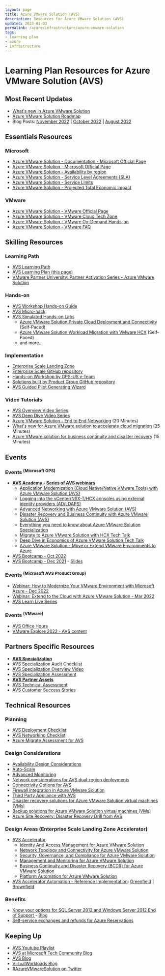 ```yaml
---
layout: page
title: Azure VMware Solution (AVS)
description: Resources for Azure VMware Solution (AVS)
updated: 2023-01-03
permalink: /azure/infrastructure/azure-vmware-solution
tags: 
- learning plan
- azure
- infrastructure
---
```


# Learning Plan Resources for Azure VMware Solution (AVS)

## Most Recent Updates
* [What's new in Azure VMware Solution](https://learn.microsoft.com/en-us/azure/azure-vmware/azure-vmware-solution-platform-updates)
* [Azure VMware Solution Roadmap](https://aka.ms/avsroadmap)
* Blog Posts: [November 2022](https://azure.microsoft.com/en-us/blog/announcing-more-azure-vmware-solution-enhancements/)
 | [October 2022](https://techcommunity.microsoft.com/t5/azure-migration-and/what-s-new-in-azure-vmware-solution-october-2022/ba-p/3645077)
 | [August 2022](https://azure.microsoft.com/en-us/blog/announcing-new-enhancements-for-azure-vmware-solution/)

## Essentials Resources

### Microsoft
* [Azure VMware Solution - Documentation - Microsoft Official Page](https://learn.microsoft.com/en-us/azure/azure-vmware/)
* [Azure VMware Solution - Microsoft Official Page](https://azure.microsoft.com/en-us/services/azure-vmware/)
* [Azure VMware Solution - Availability by region](https://azure.microsoft.com/en-us/global-infrastructure/services/?products=azure-vmware&regions=all)
* [Azure VMware Solution - Service Level Agreements (SLA)](https://azure.microsoft.com/en-us/support/legal/sla/azure-vmware/v1_1/)
* [Azure VMware Solution - Service Limits](https://learn.microsoft.com/en-us/azure/azure-resource-manager/management/azure-subscription-service-limits#azure-vmware-solution-limits)
* [Azure VMware Solution - Projected Total Economic Impact](https://aka.ms/AVSTEIReport)

### VMware
* [Azure VMware Solution - VMware Official Page](https://cloud.vmware.com/azure-vmware-solution)
* [Azure VMware Solution - VMware Cloud Tech Zone](https://vmc.techzone.vmware.com/azure-vmware-solution)
* [Azure VMware Solution - VMware On-Demand Hands-on](https://aka.ms/AVSHOL)
* [Azure VMware Solution - VMware FAQ](https://www.vmware.com/content/dam/digitalmarketing/vmware/en/pdf/partners/vmw-faq-temp.pdf)

## Skilling Resources
### Learning Path
* [AVS Learning Path](https://aka.ms/avslearn)
* [AVS Learning Plan (this page)](https://aka.ms/AVSLearningPlan)
* [VMware Partner University: Partner Activation Series - Azure VMware Solution](https://partneruniversity.vmware.com/site/program.do?dispatch=showCourseSession&id=f0b0e6cf-03f0-11ec-8643-0cc47adeb5f8)

### Hands-on
* [AVS Workshop Hands-on Guide](https://aka.ms/AVSHub)
* [AVS Micro-hack](https://aka.ms/AVSMicroHack)
* [AVS Simulated Hands-on Labs](https://aka.ms/AVSHOL)
  * [Azure VMware Solution Private Cloud Deployment and Connectivity](http://labs.hol.vmware.com/HOL/catalogs/lab/9051) (Self-Paced)
  * [Azure VMware Solution Workload Migration with VMware HCX](https://labs.hol.vmware.com/HOL/catalogs/lab/9433) (Self-Paced)
  * and more...

### Implementation
* [Enterprise Scale Landing Zone](https://aka.ms/AVSEnterpriseScale)
* [Enterprise Scale GitHub repository](https://aka.ms/AVSEnterpriseScaleRepo)
* [Hands-on Workshop by GPS-US v-Team](https://aka.ms/AVSHub)
* [Solutions built by Product Group GitHub repository](https://github.com/Azure/azure-vmware-solution)
* [AVS Guided Pilot Generating Wizard](https://aka.ms/avsguidedpilot)

### Video Tutorials
* [AVS Overview Video Series](https://aka.ms/AVSTechOverview)
* [AVS Deep Dive Video Series](https://aka.ms/AVSDeepDive)
* [Azure VMware Solution - End to End Networking](https://www.youtube.com/watch?v=6_LYsYicacs) (20 Minutes)
* [What's new for Azure VMware solution to accelerate cloud migration](https://www.youtube.com/watch?v=k0UaEqgTPdo&t=733s) (35 Minutes)
* [Azure VMware solution for business continuity and disaster recovery](https://www.youtube.com/watch?v=rhTgVqR4pps) (15 Minutes)


## Events 
### Events <sup>(Microsoft GPS)</sup>
* [**AVS Academy - Series of AVS webinars**](https://aka.ms/AVSacademy)
  * [Application Modernization (Cloud Native/Native VMware Tools) with Azure VMware Solution (AVS)](https://msuspartners.eventbuilder.com/event/63837?source=AVSAcademy)
  * [Logging into the vCenter/NSX-T/HCX consoles using external identity providers (AD/LDAPS)](https://msuspartners.eventbuilder.com/event/68299?source=AVSAcademy)
  * [Advanced Networking with Azure VMware Solution (AVS)](https://msuspartners.eventbuilder.com/event/63836?source=AVSAcademy)
  * [Disaster Recovery and Business Continuity with Azure VMware Solution (AVS)](https://msuspartners.eventbuilder.com/event/63835?source=AVSAcademy)
  * [Everything you need to know about Azure VMware Solution Specialization](https://msuspartners.eventbuilder.com/event/65447?source=AVSAcademy)
  * [Migrate to Azure VMware Solution with HCX Tech Talk](https://msuspartners.eventbuilder.com/event/62040?source=AVSAcademy)
  * [Deep Dive in Economics of Azure VMware Solution Tech Talk](https://msuspartners.eventbuilder.com/event/55981?source=AVSAcademy)
  * [Azure VMware Solution - Move or Extend VMware Environments to Azure](https://msuspartners.eventbuilder.com/event/40430)
* [AVS Bootcamp - Oct 2022](https://aka.ms/AVSBootCamp2022)
* [AVS Bootcamp - Dec 2021](https://msuspartners.eventbuilder.com/GPSAzureVMwareSolutionBootCamp) - [Slides](https://aka.ms/mpn/decks/avs)

### Events <sup>(Microsoft AVS Product Group)</sup>
* [Webinar: How to Modernize Your VMware Environment with Microsoft Azure - Dec 2022](https://aka.ms/AVS-Webinar22)
* [Webinar: Extend to the Cloud with Azure VMware Solution - Mar 2022](https://aka.ms/AzureVMwareSolution2022)
* [AVS Learn Live Series](https://aka.ms/learnlive-run-vmware-workloads-azure-vmware-solution)

### Events <sup>(VMware)</sup>
* [AVS Office Hours](https://aka.ms/AVSOfficeHours)
* [VMware Explore 2022 - AVS content](https://www.vmware.com/explore/video-library.html#product=%22Azure%20VMware%20Solution%22&year=2022)


## Partners Specific Resources
* [**AVS Specialization**](https://aka.ms/AVSSpecial)
* [AVS Specialization Audit Checklist](https://aka.ms/AVSAdvSpecAudit)
* [AVS Specialization Overview Video](https://aka.ms/AVSAdvSpecVideo)
* [AVS Specialization Assessment](https://aka.ms/AVSAdvSpecAssess)
* [**AVS Partner Assets**](https://aka.ms/AVSPartnerAssets)
* [AVS Technical Assessment](https://partner.microsoft.com/en-nl/asset/collection/azure-vmware-solution-avs-technical-assessment#/)
* [AVS Customer Success Stories](https://aka.ms/AVSCustomerSuccess)

## Technical Resources
### Planning 
* [AVS Deployment Checklist](https://learn.microsoft.com/en-us/azure/azure-vmware/production-ready-deployment-steps)
* [AVS Networking Checklist](https://learn.microsoft.com/en-us/azure/azure-vmware/tutorial-network-checklist)
* [Azure Migrate Assessment for AVS](https://learn.microsoft.com/en-us/azure/migrate/how-to-create-azure-vmware-solution-assessment)
### Design Considerations
* [Availability Design Considerations](https://techcommunity.microsoft.com/t5/azure-migration-and/azure-vmware-solution-availability-design-considerations/ba-p/3682915)
* [Auto-Scale](https://techcommunity.microsoft.com/t5/azure-migration-and/azure-vmware-solution-auto-scale/ba-p/3690186)
* [Advanced Monitoring](https://techcommunity.microsoft.com/t5/azure-migration-and/azure-vmware-solution-advanced-monitoring/ba-p/3686560)
* [Network considerations for AVS dual-region deployments](https://github.com/Azure/Enterprise-Scale-for-AVS/blob/main/BrownField/Networking/Concepts/Connectivity-Multi-region/dual-region-hub-spoke.md)
* [Connectivity Options for AVS](https://github.com/Azure/Enterprise-Scale-for-AVS/blob/main/BrownField/Networking/Concepts/Connectivity-Single-region/Implementation-Options.md)
* [Firewall integration in Azure VMware Solution](https://techcommunity.microsoft.com/t5/azure-migration-and/firewall-integration-in-azure-vmware-solution/ba-p/2254961)
* [Third Party Appliance with AVS](https://techcommunity.microsoft.com/t5/azure-migration/azure-vmware-solution-avs-connecting-3rd-party-networking-and/ba-p/1524297)
* [Disaster recovery solutions for Azure VMware Solution virtual machines (VMs)](https://learn.microsoft.com/en-us/azure/azure-vmware/ecosystem-disaster-recovery-vms)
* [Backup solutions for Azure VMware Solution virtual machines (VMs)](https://learn.microsoft.com/en-us/azure/azure-vmware/ecosystem-back-up-vms)
* [Azure Site Recovery: Disaster Recovery Drill from AVS](https://learn.microsoft.com/en-us/azure/site-recovery/avs-tutorial-dr-drill-azure)

### Design Areas (Enterprise Scale Landing Zone Accelerator)
* [AVS Accelerator](https://aka.ms/AVSAccelerator)
  * [Identity And Access Management for Azure VMware Solution](https://learn.microsoft.com/en-us/azure/cloud-adoption-framework/scenarios/azure-vmware/eslz-identity-and-access-management)
  * [Network Topology and Connectivity for Azure VMware Solution](https://learn.microsoft.com/en-us/azure/cloud-adoption-framework/scenarios/azure-vmware/eslz-network-topology-connectivity)
  * [Security, Governance, and Compliance for Azure VMware Solution](https://learn.microsoft.com/en-us/azure/cloud-adoption-framework/scenarios/azure-vmware/eslz-security-governance-and-compliance)
  * [Management and Monitoring for Azure VMware Solution](https://learn.microsoft.com/en-us/azure/cloud-adoption-framework/scenarios/azure-vmware/eslz-management-and-monitoring)
  * [Business Continuity and Disaster Recovery (BCDR) for Azure VMware Solution](https://learn.microsoft.com/en-us/azure/cloud-adoption-framework/scenarios/azure-vmware/eslz-business-continuity-and-disaster-recovery)
  * [Platform Automation for Azure VMware Solution](https://learn.microsoft.com/en-us/azure/cloud-adoption-framework/scenarios/azure-vmware/eslz-platform-automation-and-devops)
* [AVS Accelerator Automation - Reference Implementation](https://aka.ms/avsacceleratorautomation): [Greenfield](https://github.com/Azure/Enterprise-Scale-for-AVS/tree/main/AVS-Landing-Zone/GreenField) | [Brownfield](https://github.com/Azure/Enterprise-Scale-for-AVS/blob/main/BrownField)

### Benefits
* [Know your options for SQL Server 2012 and Windows Server 2012 End of Support
](https://www.microsoft.com/en-us/windows-server/extended-security-updates) - [Blog](https://cloudblogs.microsoft.com/sqlserver/2021/07/14/know-your-options-for-sql-server-2012-and-windows-server-2012-end-of-support/)
* [Self-service exchanges and refunds for Azure Reservations](https://learn.microsoft.com/en-us/azure/cost-management-billing/reservations/exchange-and-refund-azure-reservations)


## Keeping Up
* [AVS Youtube Playlist](https://aka.ms/AVSPlayList)
* [AVS at Microsoft Tech Community Blog](https://techcommunity.microsoft.com/t5/azure-migration/bg-p/AzureMigrationBlog)
* [AVS Blog](https://avs.ms)
* [VirtualWorkloads Blog](https://www.virtualworkloads.com/)
* [#AzureVMwareSolution on Twitter](https://twitter.com/hashtag/azurevmwaresolution)

